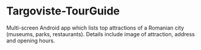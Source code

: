 # Targoviste-TourGuide
Multi-screen Android app which lists top attractions of a Romanian city (museums, parks, restaurants). Details include image of attraction, address and opening hours.
